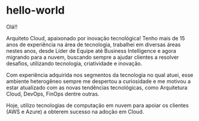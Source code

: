# hello-world

Olá!!

Arquiteto Cloud, apaixonado por inovação tecnológica! Tenho mais de 15 anos de experiência na área de tecnologia, trabalhei em diversas áreas nestes anos, desde Líder de Equipe até Business Intelligence e agora migrando para a nuvem, buscando sempre a ajudar clientes a resolver desafios, utilizando tecnologia, criatividade e inovação.

Com experiência adquirida nos segmentos da tecnologia no qual atuei, esse ambiente heterogêneo sempre me despertou a curiosidade e me motivou a estar atualizado com as novas tendências tecnológicas, como Arquitetura Cloud, DevOps, FinOps dentre outras. 

Hoje, utilizo tecnologias de computação em nuvem para apoiar os clientes (AWS e Azure) a obterem sucesso na adoção em Cloud.
